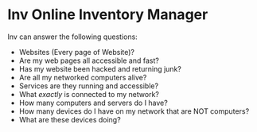 # Inv Online Inventory Manager

Inv can answer the following questions:

- Websites (Every page of Website)?
- Are my web pages all accessible and fast?
- Has my website been hacked and returning junk?
- Are all my networked computers alive?
- Services are they running and accessible?
- What *exactly* is connected to my network?
- How many computers and servers do I have?
- How many devices do I have on my network that are NOT computers?
- What are these devices doing?
